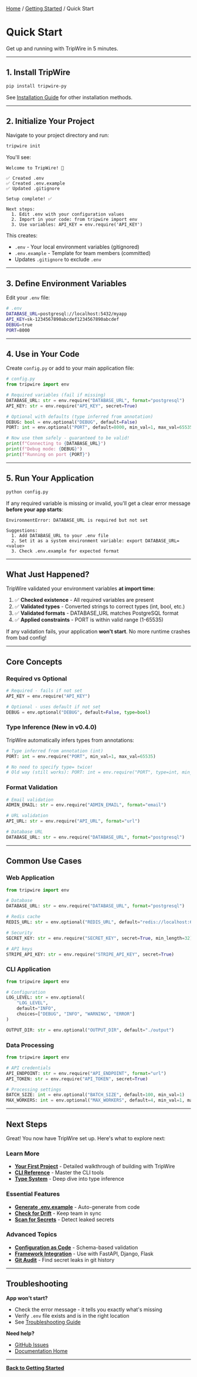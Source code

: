 [Home](../README.md) / [Getting Started](README.md) / Quick Start

# Quick Start

Get up and running with TripWire in 5 minutes.

---

## 1. Install TripWire

```bash
pip install tripwire-py
```

See [Installation Guide](installation.md) for other installation methods.

---

## 2. Initialize Your Project

Navigate to your project directory and run:

```bash
tripwire init
```

You'll see:

```
Welcome to TripWire! 🎯

✅ Created .env
✅ Created .env.example
✅ Updated .gitignore

Setup complete! ✅

Next steps:
  1. Edit .env with your configuration values
  2. Import in your code: from tripwire import env
  3. Use variables: API_KEY = env.require('API_KEY')
```

This creates:
- `.env` - Your local environment variables (gitignored)
- `.env.example` - Template for team members (committed)
- Updates `.gitignore` to exclude `.env`

---

## 3. Define Environment Variables

Edit your `.env` file:

```bash
# .env
DATABASE_URL=postgresql://localhost:5432/myapp
API_KEY=sk-1234567890abcdef1234567890abcdef
DEBUG=true
PORT=8000
```

---

## 4. Use in Your Code

Create `config.py` or add to your main application file:

```python
# config.py
from tripwire import env

# Required variables (fail if missing)
DATABASE_URL: str = env.require("DATABASE_URL", format="postgresql")
API_KEY: str = env.require("API_KEY", secret=True)

# Optional with defaults (type inferred from annotation)
DEBUG: bool = env.optional("DEBUG", default=False)
PORT: int = env.optional("PORT", default=8000, min_val=1, max_val=65535)

# Now use them safely - guaranteed to be valid!
print(f"Connecting to {DATABASE_URL}")
print(f"Debug mode: {DEBUG}")
print(f"Running on port {PORT}")
```

---

## 5. Run Your Application

```bash
python config.py
```

If any required variable is missing or invalid, you'll get a clear error message **before your app starts**:

```
EnvironmentError: DATABASE_URL is required but not set

Suggestions:
  1. Add DATABASE_URL to your .env file
  2. Set it as a system environment variable: export DATABASE_URL=<value>
  3. Check .env.example for expected format
```

---

## What Just Happened?

TripWire validated your environment variables **at import time**:

1. ✅ **Checked existence** - All required variables are present
2. ✅ **Validated types** - Converted strings to correct types (int, bool, etc.)
3. ✅ **Validated formats** - DATABASE_URL matches PostgreSQL format
4. ✅ **Applied constraints** - PORT is within valid range (1-65535)

If any validation fails, your application **won't start**. No more runtime crashes from bad config!

---

## Core Concepts

### Required vs Optional

```python
# Required - fails if not set
API_KEY = env.require("API_KEY")

# Optional - uses default if not set
DEBUG = env.optional("DEBUG", default=False, type=bool)
```

### Type Inference (New in v0.4.0)

TripWire automatically infers types from annotations:

```python
# Type inferred from annotation (int)
PORT: int = env.require("PORT", min_val=1, max_val=65535)

# No need to specify type= twice!
# Old way (still works): PORT: int = env.require("PORT", type=int, min_val=1)
```

### Format Validation

```python
# Email validation
ADMIN_EMAIL: str = env.require("ADMIN_EMAIL", format="email")

# URL validation
API_URL: str = env.require("API_URL", format="url")

# Database URL
DATABASE_URL: str = env.require("DATABASE_URL", format="postgresql")
```

---

## Common Use Cases

### Web Application

```python
from tripwire import env

# Database
DATABASE_URL: str = env.require("DATABASE_URL", format="postgresql")

# Redis cache
REDIS_URL: str = env.optional("REDIS_URL", default="redis://localhost:6379")

# Security
SECRET_KEY: str = env.require("SECRET_KEY", secret=True, min_length=32)

# API keys
STRIPE_API_KEY: str = env.require("STRIPE_API_KEY", secret=True)
```

### CLI Application

```python
from tripwire import env

# Configuration
LOG_LEVEL: str = env.optional(
    "LOG_LEVEL",
    default="INFO",
    choices=["DEBUG", "INFO", "WARNING", "ERROR"]
)

OUTPUT_DIR: str = env.optional("OUTPUT_DIR", default="./output")
```

### Data Processing

```python
from tripwire import env

# API credentials
API_ENDPOINT: str = env.require("API_ENDPOINT", format="url")
API_TOKEN: str = env.require("API_TOKEN", secret=True)

# Processing settings
BATCH_SIZE: int = env.optional("BATCH_SIZE", default=100, min_val=1)
MAX_WORKERS: int = env.optional("MAX_WORKERS", default=4, min_val=1, max_val=32)
```

---

## Next Steps

Great! You now have TripWire set up. Here's what to explore next:

### Learn More
- **[Your First Project](your-first-project.md)** - Detailed walkthrough of building with TripWire
- **[CLI Reference](../guides/cli-reference.md)** - Master the CLI tools
- **[Type System](../advanced/type-system.md)** - Deep dive into type inference

### Essential Features
- **[Generate .env.example](../guides/cli-reference.md#generate)** - Auto-generate from code
- **[Check for Drift](../guides/cli-reference.md#check)** - Keep team in sync
- **[Scan for Secrets](../guides/secret-management.md)** - Detect leaked secrets

### Advanced Topics
- **[Configuration as Code](../guides/configuration-as-code.md)** - Schema-based validation
- **[Framework Integration](../guides/framework-integration.md)** - Use with FastAPI, Django, Flask
- **[Git Audit](../advanced/git-audit.md)** - Find secret leaks in git history

---

## Troubleshooting

**App won't start?**
- Check the error message - it tells you exactly what's missing
- Verify `.env` file exists and is in the right location
- See [Troubleshooting Guide](../advanced/troubleshooting.md)

**Need help?**
- [GitHub Issues](https://github.com/Daily-Nerd/TripWire/issues)
- [Documentation Home](../README.md)

---

**[Back to Getting Started](README.md)**
